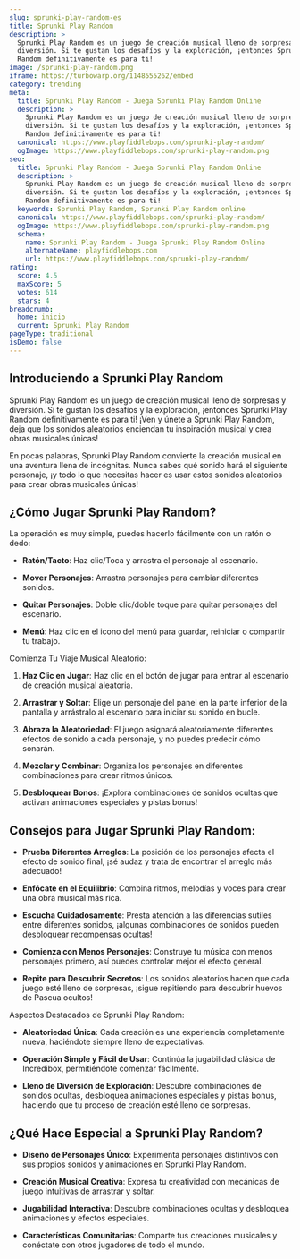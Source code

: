 ```yaml
---
slug: sprunki-play-random-es
title: Sprunki Play Random
description: >
  Sprunki Play Random es un juego de creación musical lleno de sorpresas y
  diversión. Si te gustan los desafíos y la exploración, ¡entonces Sprunki Play
  Random definitivamente es para ti!
image: /sprunki-play-random.png
iframe: https://turbowarp.org/1148555262/embed
category: trending
meta:
  title: Sprunki Play Random - Juega Sprunki Play Random Online
  description: >
    Sprunki Play Random es un juego de creación musical lleno de sorpresas y
    diversión. Si te gustan los desafíos y la exploración, ¡entonces Sprunki Play
    Random definitivamente es para ti!
  canonical: https://www.playfiddlebops.com/sprunki-play-random/
  ogImage: https://www.playfiddlebops.com/sprunki-play-random.png
seo:
  title: Sprunki Play Random - Juega Sprunki Play Random Online
  description: >
    Sprunki Play Random es un juego de creación musical lleno de sorpresas y
    diversión. Si te gustan los desafíos y la exploración, ¡entonces Sprunki Play
    Random definitivamente es para ti!
  keywords: Sprunki Play Random, Sprunki Play Random online
  canonical: https://www.playfiddlebops.com/sprunki-play-random/
  ogImage: https://www.playfiddlebops.com/sprunki-play-random.png
  schema:
    name: Sprunki Play Random - Juega Sprunki Play Random Online
    alternateName: playfiddlebops.com
    url: https://www.playfiddlebops.com/sprunki-play-random/
rating:
  score: 4.5
  maxScore: 5
  votes: 614
  stars: 4
breadcrumb:
  home: inicio
  current: Sprunki Play Random
pageType: traditional
isDemo: false
---
```


## Introduciendo a Sprunki Play Random

Sprunki Play Random es un juego de creación musical lleno de sorpresas y diversión. Si te gustan los desafíos y la exploración, ¡entonces Sprunki Play Random definitivamente es para ti! ¡Ven y únete a Sprunki Play Random, deja que los sonidos aleatorios enciendan tu inspiración musical y crea obras musicales únicas!

En pocas palabras, Sprunki Play Random convierte la creación musical en una aventura llena de incógnitas. Nunca sabes qué sonido hará el siguiente personaje, ¡y todo lo que necesitas hacer es usar estos sonidos aleatorios para crear obras musicales únicas!

## ¿Cómo Jugar Sprunki Play Random?

La operación es muy simple, puedes hacerlo fácilmente con un ratón o dedo:

- **Ratón/Tacto**: Haz clic/Toca y arrastra el personaje al escenario.

- **Mover Personajes**: Arrastra personajes para cambiar diferentes sonidos.

- **Quitar Personajes**: Doble clic/doble toque para quitar personajes del escenario.

- **Menú**: Haz clic en el icono del menú para guardar, reiniciar o compartir tu trabajo.

Comienza Tu Viaje Musical Aleatorio:

1. **Haz Clic en Jugar**: Haz clic en el botón de jugar para entrar al escenario de creación musical aleatoria.

1. **Arrastrar y Soltar**: Elige un personaje del panel en la parte inferior de la pantalla y arrástralo al escenario para iniciar su sonido en bucle.

1. **Abraza la Aleatoriedad**: El juego asignará aleatoriamente diferentes efectos de sonido a cada personaje, y no puedes predecir cómo sonarán.

1. **Mezclar y Combinar**: Organiza los personajes en diferentes combinaciones para crear ritmos únicos.

1. **Desbloquear Bonos**: ¡Explora combinaciones de sonidos ocultas que activan animaciones especiales y pistas bonus!

## Consejos para Jugar Sprunki Play Random:

- **Prueba Diferentes Arreglos**: La posición de los personajes afecta el efecto de sonido final, ¡sé audaz y trata de encontrar el arreglo más adecuado!

- **Enfócate en el Equilibrio**: Combina ritmos, melodías y voces para crear una obra musical más rica.

- **Escucha Cuidadosamente**: Presta atención a las diferencias sutiles entre diferentes sonidos, ¡algunas combinaciones de sonidos pueden desbloquear recompensas ocultas!

- **Comienza con Menos Personajes**: Construye tu música con menos personajes primero, así puedes controlar mejor el efecto general.

- **Repite para Descubrir Secretos**: Los sonidos aleatorios hacen que cada juego esté lleno de sorpresas, ¡sigue repitiendo para descubrir huevos de Pascua ocultos!

Aspectos Destacados de Sprunki Play Random:

- **Aleatoriedad Única**: Cada creación es una experiencia completamente nueva, haciéndote siempre lleno de expectativas.

- **Operación Simple y Fácil de Usar**: Continúa la jugabilidad clásica de Incredibox, permitiéndote comenzar fácilmente.

- **Lleno de Diversión de Exploración**: Descubre combinaciones de sonidos ocultas, desbloquea animaciones especiales y pistas bonus, haciendo que tu proceso de creación esté lleno de sorpresas.

## ¿Qué Hace Especial a Sprunki Play Random?

- **Diseño de Personajes Único**: Experimenta personajes distintivos con sus propios sonidos y animaciones en Sprunki Play Random.

- **Creación Musical Creativa**: Expresa tu creatividad con mecánicas de juego intuitivas de arrastrar y soltar.

- **Jugabilidad Interactiva**: Descubre combinaciones ocultas y desbloquea animaciones y efectos especiales.

- **Características Comunitarias**: Comparte tus creaciones musicales y conéctate con otros jugadores de todo el mundo.